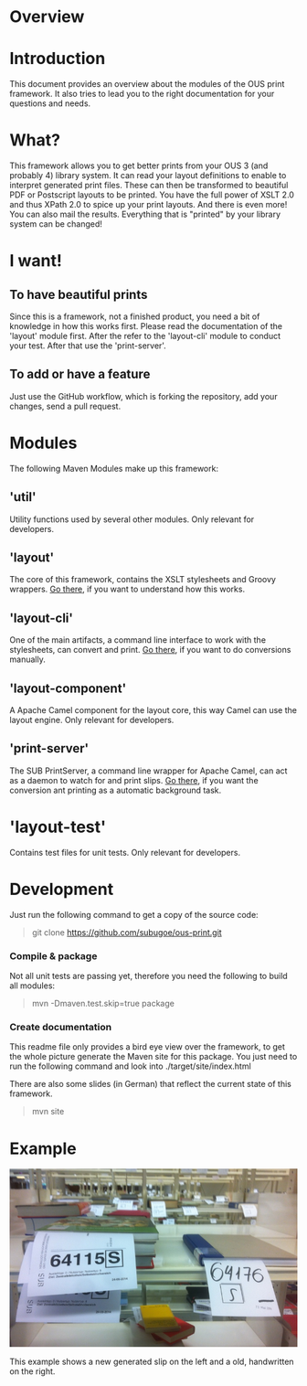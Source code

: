 Overview
========

# Introduction
This document provides an overview about the modules of the OUS print framework. It also tries to lead you to the right documentation for your questions and needs.

# What?
This framework allows you to get better prints from your OUS 3 (and probably 4) library system. It can read your layout definitions to enable to interpret generated print files. These can then be transformed to beautiful PDF or Postscript layouts to be printed. You have the full power of XSLT 2.0 and thus XPath 2.0 to spice up your print layouts. And there is even more! You can also mail the results. Everything that is "printed" by your library system can be changed!

# I want!
## To have beautiful prints
Since this is a framework, not a finished product, you need a bit of knowledge in how this works first. Please read the documentation of the 'layout' module first. After the refer to the 'layout-cli' module to conduct your test. After that use the 'print-server'.

## To add or have a feature
Just use the GitHub workflow, which is forking the repository, add your changes, send a pull request.

# Modules

The following Maven Modules make up this framework:
## 'util'
Utility functions used by several other modules. Only relevant for developers.
## 'layout'
The core of this framework, contains the XSLT stylesheets and Groovy wrappers. [Go there](./layout/), if you want to understand how this works.
## 'layout-cli' 
One of the main artifacts, a command line interface to work with the stylesheets, can convert and print. [Go there](./layout-cli/), if you want to do conversions manually.
## 'layout-component'
A Apache Camel component for the layout core, this way Camel can use the layout engine. Only relevant for developers.
## 'print-server'
The SUB PrintServer, a command line wrapper for Apache Camel, can act as a daemon to watch for and print slips. [Go there](./print-server/), if you want the conversion ant printing as a automatic background task.
# 'layout-test'
Contains test files for unit tests. Only relevant for developers.

# Development

Just run the following command to get a copy of the source code:
> git clone https://github.com/subugoe/ous-print.git

### Compile & package
Not all unit tests are passing yet, therefore you need the following to build all modules:
> mvn -Dmaven.test.skip=true package

### Create documentation
This readme file only provides a bird eye view over the framework, to get the whole picture generate the Maven site for this package. You just need to run the following command and look into ./target/site/index.html

There are also some slides (in German) that reflect the current state of this framework.

>mvn site

# Example

![SUB Göttingen Selbstabholbereich](/img/selbsabholbereich.jpg)

This example shows a new generated slip on the left and a old, handwritten on the right.
